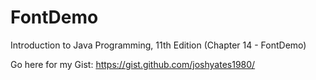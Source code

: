 # FontDemo
Introduction to Java Programming, 11th Edition (Chapter 14 - FontDemo)

Go here for my Gist:
https://gist.github.com/joshyates1980/
